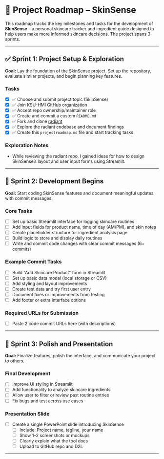 # 📍 Project Roadmap – SkinSense

This roadmap tracks the key milestones and tasks for the development of **SkinSense** – a personal skincare tracker and ingredient guide designed to help users make more informed skincare decisions. The project spans 3 sprints.

---

## ✅ Sprint 1: Project Setup & Exploration  
**Goal:** Lay the foundation of the SkinSense project. Set up the repository, evaluate similar projects, and begin planning key features.

### Tasks

- [x] ✅ Choose and submit project topic (SkinSense)
- [x] ✅ Join KSU-HMI GitHub organization
- [x] ✅ Accept repo ownership/maintainer role
- [x] ✅ Create and commit a custom `README.md`
- [x] ✅ Fork and clone [radiant](https://github.com/trnle/radiant)
- [x] ✅ Explore the radiant codebase and document findings
- [x] ✅ Create this `projectroadmap.md` file and start tracking tasks

### Exploration Notes

- While reviewing the radiant repo, I gained ideas for how to design SkinSense’s layout and user input forms using Streamlit.

---

## 🚧 Sprint 2: Development Begins  
**Goal:** Start coding SkinSense features and document meaningful updates with commit messages.

### Core Tasks

- [ ] Set up basic Streamlit interface for logging skincare routines
- [ ] Add input fields for product name, time of day (AM/PM), and skin notes
- [ ] Create placeholder structure for ingredient analysis page
- [ ] Build logic to store and display daily routines
- [ ] Write and commit code changes with clear commit messages (6+ commits)

### Example Commit Tasks

- [ ] Build “Add Skincare Product” form in Streamlit
- [ ] Set up basic data model (local storage or CSV)
- [ ] Add styling and layout improvements
- [ ] Create test data and try first user entry
- [ ] Document fixes or improvements from testing
- [ ] Add footer or extra interface options

### Required URLs for Submission

- [ ] Paste 2 code commit URLs here (with descriptions)

---

## 🚀 Sprint 3: Polish and Presentation   
**Goal:** Finalize features, polish the interface, and communicate your project to others.

### Final Development

- [ ] Improve UI styling in Streamlit
- [ ] Add functionality to analyze skincare ingredients
- [ ] Allow user to filter or review past routine entries
- [ ] Fix bugs and test across use cases

### Presentation Slide

- [ ] Create a single PowerPoint slide introducing SkinSense
  - [ ] Include: Project name, tagline, your name
  - [ ] Show 1–2 screenshots or mockups
  - [ ] Clearly explain what the tool does
  - [ ] Upload to GitHub repo and D2L

---
